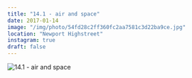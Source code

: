```yaml
---
title: "14.1 - air and space"
date: 2017-01-14
image: "/img/photo/54fd28c2ff360fc2aa7581c3d22ba9ce.jpg"
location: "Newport Highstreet"
instagram: true
draft: false
---
```


![14.1 - air and space](/img/photo/54fd28c2ff360fc2aa7581c3d22ba9ce.jpg)
